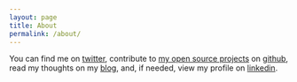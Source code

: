 ```yaml
---
layout: page
title: About
permalink: /about/
---
```


You can find me on [twitter](https://twitter.com/nyamsprod), 
contribute to [my open source projects](https://nyamsprod.com/blog/code) 
on [github](https://github.com/nyamsprod), 
read my thoughts on my [blog](/), and, if needed, view my profile on [linkedin](https://www.linkedin.com/in/nyamsprod/).
